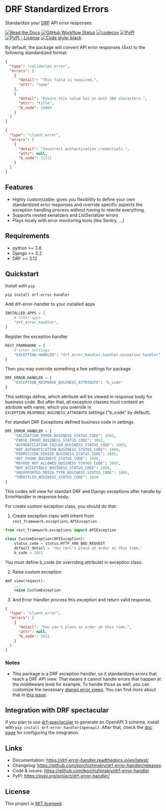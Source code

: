# DRF Standardized Errors

Standardize your [DRF](https://www.django-rest-framework.org/) API error responses.

[![Read the Docs](https://img.shields.io/readthedocs/drf-error-handler)](https://drf-error-handler.readthedocs.io/en/latest/)
[![GitHub Workflow Status](https://img.shields.io/github/actions/workflow/status/korchizhinskiy/drf-error-handler/tests.yml?branch=main&label=Tests&logo=GitHub)](https://github.com/korchizhinskiy/drf-error-handler/actions/workflows/tests.yml)
[![codecov](https://codecov.io/gh/korchizhinskiy/drf-error-handler/branch/main/graph/badge.svg?token=JXTTT1KVBR)](https://codecov.io/gh/korchizhinskiy/drf-error-handler)
[![PyPI](https://img.shields.io/pypi/v/drf-error-handler)](https://pypi.org/project/drf-error-handler/)
[![PyPI - License](https://img.shields.io/pypi/l/drf-error-handler)](https://github.com/korchizhinskiy/drf-error-handler/blob/main/LICENSE)
[![Code style: black](https://img.shields.io/badge/code%20style-black-000000.svg)](https://github.com/psf/black)

By default, the package will convert API error responses (4xx) to the following standardized format:
```json
{
  "type": "validation_error",
  "errors": [
    {
      "detail": "This field is required.",
      "attr": "name"
    },
    {
      "detail": "Ensure this value has at most 100 characters.",
      "attr": "title",
      "b_code": 10000
    }
  ]
}
```
```json
{
  "type": "client_error",
  "errors": [
    {
      "detail": "Incorrect authentication credentials.",
      "attr": null,
      "b_code": 11111
    }
  ]
}
```


## Features

- Highly customizable: gives you flexibility to define your own standardized error responses and override
specific aspects the exception handling process without having to rewrite everything.
- Supports nested serializers and ListSerializer errors
- Plays nicely with error monitoring tools (like Sentry, ...)


## Requirements

- python >= 3.8
- Django >= 3.2
- DRF >= 3.12


## Quickstart

Install with `pip`
```shell
pip install drf-error-handler
```

Add drf-error-handler to your installed apps
```python
INSTALLED_APPS = [
    # other apps
    "drf_error_handler",
]
```

Register the exception handler
```python
REST_FRAMEWORK = {
    # other settings
    "EXCEPTION_HANDLER": "drf_error_handler.handler.exception_handler"
}
```
Then you may override something a few settings for package

```python
DRF_ERROR_HANDLER = {
    "EXCEPTION_RESPONSE_BUSINESS_ATTRIBUTE": "b_code"
}
```
This settings define, which attribute will be viewed in response body for business code.
But after that, all exception classes must containt an attribute with name, which you override in `EXCEPTION_RESPONSE_BUSINESS_ATTRIBUTE` settings ("b_code" by default).

For standart DRF Exceptions defined business code in settings.
```python
DRF_ERROR_HANDLER = {
    "VALIDATION_ERROR_BUSINESS_STATUS_CODE": 1001,
    "PARSE_ERROR_BUSINESS_STATUS_CODE": 1002,
    "AUTHENTICATION_FAILED_BUSINESS_STATUS_CODE": 1003,
    "NOT_AUTHENTICATION_BUSINESS_STATUS_CODE": 1004,
    "PERMISSION_DENIED_BUSINESS_STATUS_CODE": 1005,
    "NOT_FOUND_BUSINESS_STATUS_CODE": 1006,
    "METHOD_NOT_ALLOWED_BUSINESS_STATUS_CODE": 1007,
    "NOT_ACCEPTABLE_BUSINESS_STATUS_CODE": 1008,
    "UNSUPPORTED_MEDIA_TYPE_BUSINESS_STATUS_CODE": 1009,
    "THROTTLED_BUSINESS_STATUS_CODE": 1010
}
```
This codes will view for standart DRF and Django exceptions after handle by ErrorHandler in response body.

For create custom exception class, you should do that:
1. Create exception class with inherit from `rest_framework.exceptions.APIException`
```python
from rest_framework.exceptions import APIException

class CustomException(APIException):
    status_code = status.HTTP_400_BAD_REQUEST
    default_detail = 'You can\'t place an order at this time.'
    b_code = 1011

```
You must define b_code (or overriding attribute) in exception class.

2. Raise custom exception.
```python
def view(request):
    ...
    raise CustomException
```

3. And Error Handler process this exception and return valid response.

```json
{
  "type": "client_error",
  "errors": [
    {
      "detail": "You can't place an order at this time.",
      "attr": null,
      "b_code": 1011
    }
  ]
}
```


### Notes
- This package is a DRF exception handler, so it standardizes errors that reach a DRF API view. That means it cannot
handle errors that happen at the middleware level for example. To handle those as well, you can customize
the necessary [django error views](https://docs.djangoproject.com/en/dev/topics/http/views/#customizing-error-views).
You can find more about that in [this issue](https://github.com/korchizhinskiy/drf-error-handler/issues/44).

## Integration with DRF spectacular
If you plan to use [drf-spectacular](https://github.com/tfranzel/drf-spectacular) to generate an OpenAPI 3 schema,
install with `pip install drf-error-handler[openapi]`. After that, check the [doc page](https://drf-error-handler.readthedocs.io/en/latest/openapi.html)
for configuring the integration.

## Links

- Documentation: https://drf-error-handler.readthedocs.io/en/latest/
- Changelog: https://github.com/korchizhinskiy/drf-error-handler/releases
- Code & issues: https://github.com/korchizhinskiy/drf-error-handler
- PyPI: https://pypi.org/project/drf-error-handler/


## License

This project is [MIT licensed](LICENSE).
